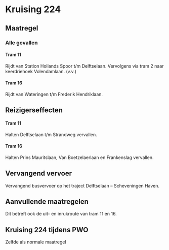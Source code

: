 # Kruising 224
## Maatregel
### Alle gevallen

#### Tram 11
Rijdt van Station Hollands Spoor t/m Delftselaan.
Vervolgens via tram 2 naar keerdriehoek Volendamlaan. (v.v.)

#### Tram 16
Rijdt van Wateringen t/m Frederik Hendriklaan.

## Reizigerseffecten

#### Tram 11
Halten Delftselaan t/m Strandweg vervallen.

#### Tram 16
Halten Prins Mauritslaan, Van Boetzelaerlaan en Frankenslag vervallen.

## Vervangend vervoer
Vervangend busvervoer op het traject Delftselaan – Scheveningen Haven.

## Aanvullende maatregelen
Dit betreft ook de uit- en inrukroute van tram 11 en 16.

## Kruising 224 tijdens PWO
Zelfde als normale maatregel
